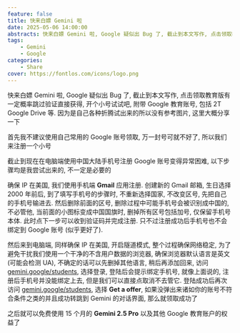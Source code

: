 ```yaml
---
feature: false
title: 快来白嫖 Gemini 啦
date: 2025-05-06 14:00:00
abstracts: 快来白嫖 Gemini 啦, Google 疑似出 Bug 了, 截止到本文写作, 点击领取教育版有一定概率跳过验证直接获得, 开个小号试试吧, 附带 Google 教育账号, 包括 2T Google Drive 等
tags:
    - Gemini
    - Google
categories:
    - Share
cover: https://fontlos.com/icons/logo.png
---
```


快来白嫖 Gemini 啦, Google 疑似出 Bug 了, 截止到本文写作, 点击领取教育版有一定概率跳过验证直接获得, 开个小号试试吧, 附带 Google 教育账号, 包括 2T Google Drive 等. 因为是自己各种折腾试出来的所以没有参考图片, 这里大概分享一下

首先我不建议使用自己常用的 Google 账号领取, 万一封号可就不好了, 所以我们来注册一个小号

截止到现在在电脑端使用中国大陆手机号注册 Google 账号变得异常困难, 以下步骤均是我尝试出来的, 不一定是必要的

确保 IP 在美国, 我们使用手机端 **Gmail** 应用注册. 创建新的 Gmail 邮箱, 生日选择 2000 年前后, 到了填写手机号的步骤时, 不重新选择国家, 不改变区号, 先把自己的手机号输进去. 然后删除前面的区号, 删除过程中可能手机号会被识别成中国的, 不必管他, 当前面的小图标变成中国国旗时, 删掉所有区号包括加号, 仅保留手机号本体. 此时点下一步可以收到验证码并完成注册. 只不过注册成功后手机号也不会绑定到 Google 账号 (似乎更好了).

然后来到电脑端, 同样确保 IP 在美国, 开启隧道模式, 整个过程确保网络稳定, 为了避免干扰我们使用一个干净的不含用户数据的浏览器, 确保浏览器默认语言是英文 (可能会检测 UA), 不确定的话可以先删掉其他语言, 稍后再添加回来, 访问 [gemini.google/students](gemini.google/students), 选择登录, 登陆后会提示绑定手机号, 就像上面说的, 注册后手机号并没能绑定上去, 但是我们可以直接点取消不去管它. 登陆成功后再次访问 [gemini.google/students](gemini.google/students), 选择 **Get a offer**, 如果没弹出来诸如你的账号不符合条件之类的并且成功转跳到 Gemini 的对话界面, 那么就领取成功了

之后就可以免费使用 15 个月的 **Gemini 2.5 Pro** 以及其他 Google 教育账户的权益了
